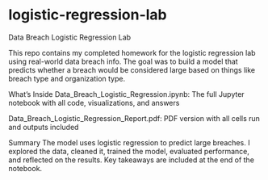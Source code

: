 # logistic-regression-lab
Data Breach Logistic Regression Lab

This repo contains my completed homework for the logistic regression lab using real-world data breach info. The goal was to build a model that predicts whether a breach would be considered large based on things like breach type and organization type.

What’s Inside
Data_Breach_Logistic_Regression.ipynb: The full Jupyter notebook with all code, visualizations, and answers

Data_Breach_Logistic_Regression_Report.pdf: PDF version with all cells run and outputs included

Summary
The model uses logistic regression to predict large breaches. I explored the data, cleaned it, trained the model, evaluated performance, and reflected on the results. Key takeaways are included at the end of the notebook.
